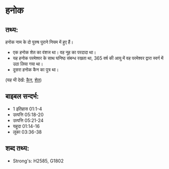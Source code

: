 # हनोक #

## तथ्य: ##

हनोक नाम के दो पुरुष पुराने नियम में हुए हैं।

* एक हनोक शेत का वंशज था। वह नूह का परदादा था।
* यह हनोक परमेश्वर के साथ घनिष्ठ संबन्ध रखता था, 365 वर्ष की आयु में वह परमेश्वर द्वारा स्वर्ग में उठा लिया गया था।
* दूसरा हनोक कैन का पुत्र था।

(यह भी देखें: [कैन](../cain.md), [शेत](../seth.md))

## बाइबल सन्दर्भ: ##

* 1 इतिहास 01:1-4
* उत्पत्ति 05:18-20
* उत्पत्ति 05:21-24
* यहूदा 01:14-16
* लूका 03:36-38

## शब्द तथ्य: ##

* Strong's: H2585, G1802
